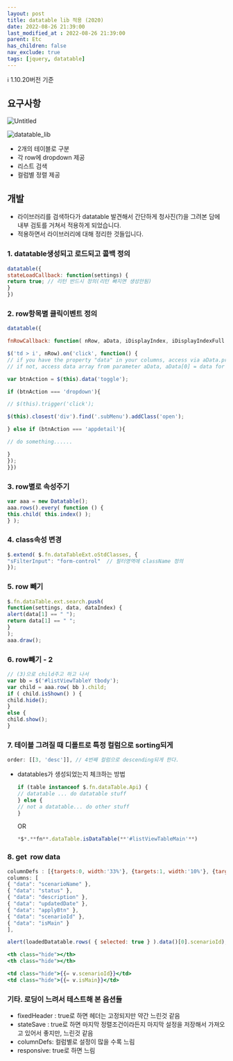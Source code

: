 ```yaml
---
layout: post
title: datatable lib 적용 (2020)
date: 2022-08-26 21:39:00
last_modified_at : 2022-08-26 21:39:00
parent: Etc
has_children: false
nav_exclude: true
tags: [jquery, datatable]
---
```


ℹ️ 1.10.20버전 기준

## 요구사항

![Untitled](datatable%20lib%20%E1%84%8C%E1%85%A5%E1%86%A8%E1%84%8B%E1%85%AD%E1%86%BC%20(2020)%2061bd869db5f74aa787e478c7cf52281a/Untitled.png)

![datatable_lib](../img/datatable_lib.png)

- 2개의 테이블로 구분
- 각 row에 dropdown 제공
- 리스트 검색
- 컬럼별 정렬 제공

## 개발

- 라이브러리를 검색하다가 datatable 발견해서 간단하게 청사진(?)을 그려본 담에 내부 검토를 거쳐서 적용하게 되었습니다.
- 적용하면서 라이브러리에 대해 정리한 것들입니다.

### 1. datatable생성되고 로드되고 콜백 정의

```jsx
datatable({
stateLoadCallback: function(settings) {
return true; // 리턴 반드시 정의(리턴 빠지면 생성안됨)
}
})
```

### 2. row항목별 클릭이벤트 정의

```jsx
datatable({

fnRowCallback: function( nRow, aData, iDisplayIndex, iDisplayIndexFull ) {

$('td > i', nRow).on('click', function() {
// if you have the property "data" in your columns, access via aData.property_name
// if not, access data array from parameter aData, aData[0] = data for field 0, and so on...*

var btnAction = $(this).data('toggle');

if (btnAction === 'dropdown'){

// $(this).trigger('click');

$(this).closest('div').find('.subMenu').addClass('open');

} else if (btnAction === 'appdetail'){

// do something......

}
});
}})
```

### 3. row별로 속성주기

```jsx
var aaa = new Datatable();
aaa.rows().every( function () {
this.child( this.index() );
} );
```

### 4. class속성 변경

```jsx
$.extend( $.fn.dataTableExt.oStdClasses, {
"sFilterInput": "form-control"  // 필터영역에 className 정의
});
```

### 5. row 빼기

```jsx
$.fn.dataTable.ext.search.push(
function(settings, data, dataIndex) {
alert(data[1] == " ");
return data[1] == " ";
}
);
aaa.draw();
```

### 6. row빼기 - 2

```jsx
// (3)으로 child주고 하고 나서
var bb = $('#listViewTableY tbody');
var child = aaa.row( bb ).child;
if ( child.isShown() ) {
child.hide();
}
else {
child.show();
}
```

### 7. 테이블 그려질 때 디폴트로 특정 컬럼으로 sorting되게

```jsx
order: [[3, 'desc']], // 4번째 컬럼으로 descending되게 한다.
```

- datatables가 생성되었는지 체크하는 방법
    
    ```jsx
    if (table instanceof $.fn.dataTable.Api) {
    // datatable ... do datatable stuff
    } else {
    // not a datatable... do other stuff
    }
    ```
    
    OR
    
    ```jsx
    *$*.**fn**.dataTable.isDataTable(**'#listViewTableMain'**)
    ```
    

### 8. get  row data

```jsx
columnDefs : [{targets:0, width:'33%'}, {targets:1, width:'10%'}, {targets:2, width:'27%'}, {targets:3, width:'15%'}, {targets:4, width:'14%', sortable: false}, {targets:[5, 6], width:'1%', visible: false}],
columns: [
{ "data": "scenarioName" },
{ "data": "status" },
{ "data": "description" },
{ "data": "updatedDate" },
{ "data": "applyBtn" },
{ "data": "scenarioId" },
{ "data": "isMain" }
],

alert(loadedDatatable.rows( { selected: true } ).data()[0].scenarioId);

<th class="hide"></th>
<th class="hide"></th>

<td class="hide">{{= v.scenarioId}}</td>
<td class="hide">{{= v.isMain}}</td>
```

### 기타. 로딩이 느려서 테스트해 본 옵션들

- fixedHeader : true로 하면 헤더는 고정되지만 약간 느린것 같음
- stateSave : true로 하면 마지막 정렬조건이라든지 마지막 설정을 저장해서 가져오고 있어서 좋지만, 느린것 같음
- columnDefs: 컬럼별로 설정이 많을 수록 느림
- responsive: true로 하면 느림
